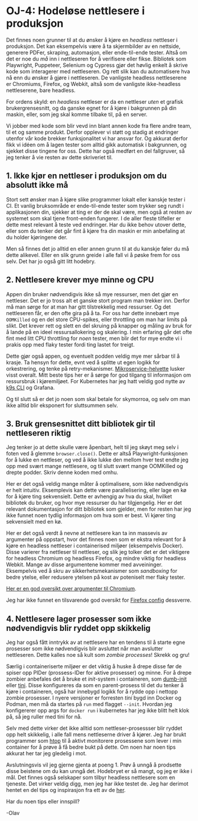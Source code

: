 # OJ-4: Hodeløse nettlesere i produksjon

Det finnes noen grunner til at du ønsker å kjøre en _headless_ nettleser i produksjon. Det kan eksempelvis være å ta skjermbilder av en nettside, generere PDFer, skraping, automasjon, eller ende-til-ende tester. Altså om det er noe du _må_ inn i nettleseren for å verifisere eller fikse.
Bibliotek som Playwright, Puppeteer, Selenium og Cypress gjør det høvlig enkelt å skrive kode som interagerer med nettleseren. Og rett slik kan du automatisere hva nå enn du ønsker å gjøre i nettleseren. De vanligste headless nettleserene er Chromiums, Firefox, og Webkit, altså som de vanligste ikke-headless nettleserene, bare headless.

For ordens skyld: en _headless_ nettleser er da en nettleser _uten_ et grafisk brukergrensesnitt, og da ganske egnet for å kjøre i bakgrunnen på din maskin, eller, som jeg skal komme tilbake til, på en server.

Vi jobber med kode som blir vevd inn blant annen kode fra flere andre team, til et og samme produkt. Derfor opplever vi støtt og stadig at endringer utenfor vår kode brekker funksjonalitet vi har ansvar for. Og akkurat derfor fikk vi idéen om å lagen tester som alltid gikk automatisk i bakgrunnen, og sjekket disse tingene for oss. Dette har også medført en del fallgruver, så jeg tenker å vie resten av dette skriveriet til.

## 1. Ikke kjør en nettleser i produksjon om du absolutt ikke må

Stort sett ønsker man å kjøre slike programmer lokalt eller kanskje tester i CI. Et vanlig bruksområde er ende-til-ende tester som trykker seg rundt i applikasjonen din, sjekker at ting er der de skal være, men også at resten av systemet som skal tjene front-enden fungerer. I de aller fleste tilfeller er dette mest relevant å teste ved endringer.
Har du ikke behov utover dette, eller som du tenker det går fint å kjøre fra din maskin er min anbefaling at du holder kjøringene der.

Men så finnes det jo alltid en eller annen grunn til at du kanskje føler du må dette alikevel. Eller en slik grunn greide i alle fall vi å pøske frem for oss selv. Det har jo også gitt litt hodebry.

## 2. Nettlesere krever mye minne og CPU

Appen din bruker nødvendigvis ikke så mye ressurser, men det gjør en nettleser. Det er jo tross alt et ganske stort program man trekker inn.
Derfor må man sørge for at man har gitt tilstrekkelig med ressurser. Og det nettleseren får, er den ofte gira på å ta. For oss har dette innebært mye `OOMKilled` og en del store CPU-spikes, eller throttling om man har limits på slikt. Det krever rett og slett en del skruing på knapper og måling av bruk for å lande på en ideel ressursallokering og skalering. I min erfaring går det ofte fint med litt CPU throttling for _noen_ tester, men blir det for mye endte vi i prakis opp med flaky tester fordi ting lastet for treigt.

Dette gjør også appen, og eventuelt podden veldig mye mer sårbar til å krasje. Ta hensyn for dette, evnt ved å splitte ut egen logikk for orkestrering, og tenke på retry-mekanismer. [Mikroservice-helvette](https://www.youtube.com/watch?v=y8OnoxKotPQ) lusker visst overalt. Mitt beste tips her er å sørge for god tilgang til informasjon om ressursbruk i kjøremiljøet. For Kubernetes har jeg hatt veldig god nytte av [k9s CLI](https://github.com/derailed/k9s) og Grafana.

Og til slutt så er det jo noen som skal betale for skymorroa, og selv om man ikke alltid blir eksponert for sluttsummen selv.

## 3. Bruk grensesnittet ditt bibliotek gir til nettleseren riktig

Jeg tenker jo at dette skulle være åpenbart, helt til jeg skøyt meg selv i foten ved å glemme `browser.close()`. Dette er altså Playwright-funksjonen for å lukke en nettleser, og ved å ikke lukke den mellom hver test endte jeg opp med svært mange nettlesere, og til slutt svært mange OOMKilled og drepte podder. Skriv denne koden med omhu.

Her er det også veldig mange måter å optimalisere, som ikke nødvendigvis er helt intuitiv. Eksemplevis kan dette være parallelisering, eller lage en kø for å kjøre ting sekvensielt.
Dette er avhengig av hva du skal, hvilket bibliotek du bruker, og hvor mye ressurser du har tilgjengelig. Her er det relevant dokumentasjon for ditt bibliotek som gjelder, men for resten har jeg ikke funnet noen tydlig informasjon om hva som er best. Vi kjører ting sekvensielt med en kø.

Her er det også verdt å nevne at nettlesere kan ta inn massevis av argumenter på oppstart, hvor det finnes noen som er ekstra relevant for å kjøre en headless nettleser i containerised miljøer (eksempelvis Docker). Disse varierer fra nettleser til nettleser, og slik jeg tolker det er det viktigere for headless Chromium og headless Firefox, og mindre viktig for headless Webkit. Mange av disse argumentene kommer med avveininger. Eksempelvis ved å skru av sikkerhetsmekanismer som _sandboxing_ for bedre ytelse, eller redusere ytelsen på kost av poteniselt mer flaky tester.

[Her er en god oversikt over argumenter til Chromium](https://peter.sh/experiments/chromium-command-line-switches/).

Jeg har ikke funnet en tilsvarende god oversikt for [Firefox config](https://support.mozilla.org/en-US/kb/about-config-editor-firefox) dessverre.

## 4. Nettlesere lager prosesser som ikke nødvendigvis blir ryddet opp skikkelig

Jeg har også fått inntrykk av at nettlesere har en tendens til å starte egne prosesser som ikke nødvendigvis blir avsluttet når man avslutter nettleseren. Dette kalles noe så kult som _zombie processes_! Skrekk og gru!

Særlig i containeriserte miljøer er det viktig å huske å drepe disse før de spiser opp PIDer (prossess-IDer for aktive prosesser) og minne. For å drepe zombier anbefales det å bruke et _init_-system i containeren, som [dumb-init](https://github.com/Yelp/dumb-init) eller [tini](https://github.com/krallin/tini). Disse konfigureres da som en parent-prosess til det du tenker å kjøre i containeren, også har innebygd logikk for å rydde opp i nettopp zombie prosesser. I nyere versjoner er forresten _tini_ bygd inn Docker og Podman, men må da startes på `run` med flagget `--init`. Hvordan jeg konfigererer opp args for `docker run` i kubernetes har jeg ikke blitt helt klok på, så jeg ruller med tini for nå.

Selv med dette virker det ikke alltid som nettleser-prosessser blir ryddet opp helt skikkelig, i alle fall mens nettleserne driver å kjører. Jeg har brukt programmer som [htop](https://htop.dev/) til å aktivt monitorere prosessene som lever i min container for å prøve å få bedre bukt på dette. Om noen har noen tips akkurat her tar jeg gledelig i mot.


Avslutningsvis vil jeg gjerne gjenta at poeng 1. Prøv å unngå å prodsette disse beistene om du kan unngå det. Hodebryet er så mangt, og jeg er ikke i mål. Det finnes også selskaper som tilbyr headless nettlesere som en tjeneste. Det virker veldig digg, men jeg har ikke testet de. Jeg har derimot hentet en del tips og inspirasjon fra ett av de [her](https://www.browserless.io/blog/observations-running-headless-browser).

Har du noen tips eller innspill?

-Olav
